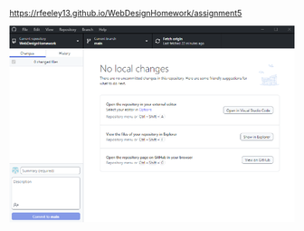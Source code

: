 https://rfeeley13.github.io/WebDesignHomework/assignment5

![My Image](./images/clonedrepository.png)